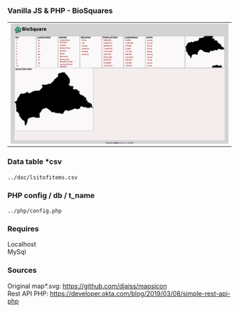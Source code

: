 ### Vanilla JS & PHP - BioSquares

<table>
  <tr>
    <td style ="width: 25%;" ><img src="https://github.com/VoltG3/js_php_biosquares/blob/master/desktop.png" alt="img"></td>
  <tr>
 </table>

### Data table *csv
```
../doc/lsitofitems.csv
```

### PHP config / db / t_name
```
../php/config.php
```

### Requires
 Localhost  
 MySql
 
### Sources
 Original map*.svg: https://github.com/djaiss/mapsicon  
 Rest API PHP: https://developer.okta.com/blog/2019/03/08/simple-rest-api-php

